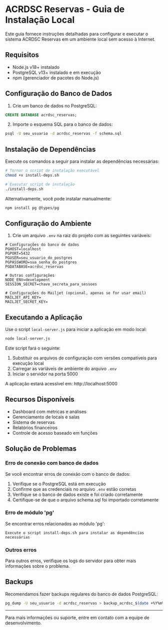# ACRDSC Reservas - Guia de Instalação Local

Este guia fornece instruções detalhadas para configurar e executar o sistema ACRDSC Reservas em um ambiente local sem acesso à Internet.

## Requisitos

- Node.js v18+ instalado
- PostgreSQL v13+ instalado e em execução
- npm (gerenciador de pacotes do Node.js)

## Configuração do Banco de Dados

1. Crie um banco de dados no PostgreSQL:

```sql
CREATE DATABASE acrdsc_reservas;
```

2. Importe o esquema SQL para o banco de dados:

```bash
psql -U seu_usuario -d acrdsc_reservas -f schema.sql
```

## Instalação de Dependências

Execute os comandos a seguir para instalar as dependências necessárias:

```bash
# Tornar o script de instalação executável
chmod +x install-deps.sh

# Executar script de instalação
./install-deps.sh
```

Alternativamente, você pode instalar manualmente:

```bash
npm install pg @types/pg
```

## Configuração do Ambiente

1. Crie um arquivo `.env` na raiz do projeto com as seguintes variáveis:

```
# Configurações do banco de dados
PGHOST=localhost
PGPORT=5432
PGUSER=seu_usuario_do_postgres
PGPASSWORD=sua_senha_do_postgres
PGDATABASE=acrdsc_reservas

# Outras configurações
NODE_ENV=development
SESSION_SECRET=chave_secreta_para_sessoes

# Configurações do Mailjet (opcional, apenas se for usar email)
MAILJET_API_KEY=
MAILJET_SECRET_KEY=
```

## Executando a Aplicação

Use o script `local-server.js` para iniciar a aplicação em modo local:

```bash
node local-server.js
```

Este script fará o seguinte:
1. Substituir os arquivos de configuração com versões compatíveis para execução local
2. Carregar as variáveis de ambiente do arquivo `.env`
3. Iniciar o servidor na porta 5000

A aplicação estará acessível em: http://localhost:5000

## Recursos Disponíveis

- Dashboard com métricas e análises
- Gerenciamento de locais e salas
- Sistema de reservas
- Relatórios financeiros
- Controle de acesso baseado em funções

## Solução de Problemas

### Erro de conexão com banco de dados

Se você encontrar erros de conexão com o banco de dados:

1. Verifique se o PostgreSQL está em execução
2. Confirme que as credenciais no arquivo `.env` estão corretas
3. Verifique se o banco de dados existe e foi criado corretamente
4. Certifique-se de que o arquivo schema.sql foi importado corretamente

### Erro de módulo 'pg'

Se encontrar erros relacionados ao módulo 'pg':

```
Execute o script install-deps.sh para instalar as dependências necessárias
```

### Outros erros

Para outros erros, verifique os logs do servidor para obter mais informações sobre o problema.

## Backups

Recomendamos fazer backups regulares do banco de dados PostgreSQL:

```bash
pg_dump -U seu_usuario -d acrdsc_reservas > backup_acrdsc_$(date +%Y%m%d).sql
```

---

Para mais informações ou suporte, entre em contato com a equipe de desenvolvimento.